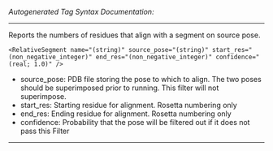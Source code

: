 _Autogenerated Tag Syntax Documentation:_

---
Reports the numbers of residues that align with a segment on source pose.

```
<RelativeSegment name="(string)" source_pose="(string)" start_res="(non_negative_integer)" end_res="(non_negative_integer)" confidence="(real; 1.0)" />
```

-   source_pose: PDB file storing the pose to which to align. The two poses should be superimposed prior to running. This filter will not superimpose.
-   start_res: Starting residue for alignment. Rosetta numbering only
-   end_res: Ending residue for alignment. Rosetta numbering only
-   confidence: Probability that the pose will be filtered out if it does not pass this Filter

---
